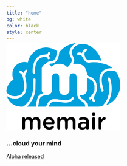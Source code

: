 ```yaml
---
title: "home"
bg: white
color: black
style: center
---
```


<img style="max-width:70%; width:300px; margin-top: -10px;" src="img/favicon.png" alt="Memair">

### …cloud your mind

<span id="banner">
  <a href="#contribute" class="bg-blue">
    Alpha released
  </a>
</span>
